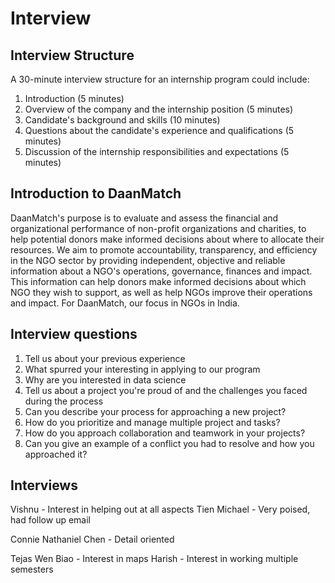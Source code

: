 # Interview

## Interview Structure

A 30-minute interview structure for an internship program could include:

1. Introduction (5 minutes)
2. Overview of the company and the internship position (5 minutes)
3. Candidate's background and skills (10 minutes)
4. Questions about the candidate's experience and qualifications (5 minutes)
5. Discussion of the internship responsibilities and expectations (5 minutes)

## Introduction to DaanMatch

DaanMatch's purpose is to evaluate and assess the financial and organizational performance of non-profit organizations and charities, to help potential donors make informed decisions about where to allocate their resources. We aim to promote accountability, transparency, and efficiency in the NGO sector by providing independent, objective and reliable information about a NGO's operations, governance, finances and impact. This information can help donors make informed decisions about which NGO they wish to support, as well as help NGOs improve their operations and impact. For DaanMatch, our focus in NGOs in India.

## Interview questions

1. Tell us about your previous experience
2. What spurred your interesting in applying to our program
3. Why are you interested in data science
4. Tell us about a project you're proud of and the challenges you faced during the process
5. Can you describe your process for approaching a new project?
6. How do you prioritize and manage multiple project and tasks?
7. How do you approach collaboration and teamwork in your projects?
8. Can you give an example of a conflict you had to resolve and how you approached it?

## Interviews

Vishnu - Interest in helping out at all aspects
Tien
Michael - Very poised, had follow up email

Connie
Nathaniel Chen - Detail oriented

Tejas
Wen Biao - Interest in maps
Harish - Interest in working multiple semesters
